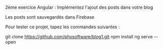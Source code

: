 2ème exercice Angular :
Implémentez l'ajout des posts dans votre blog

Les posts sont sauvegardés dans Firebase

Pour tester ce projet, tapez les commandes suivantes :

  git clone https://github.com/phvsoftware/blog1.git
  npm install
  ng serve --open
